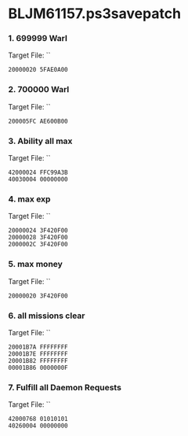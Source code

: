 # BLJM61157.ps3savepatch

### 1. 699999 Warl

Target File: ``

```
20000020 5FAE0A00
```

### 2. 700000 Warl

Target File: ``

```
200005FC AE600B00
```

### 3. Ability all max

Target File: ``

```
42000024 FFC99A3B
40030004 00000000
```

### 4. max exp

Target File: ``

```
20000024 3F420F00
20000028 3F420F00
2000002C 3F420F00
```

### 5. max money

Target File: ``

```
20000020 3F420F00
```

### 6. all missions clear

Target File: ``

```
20001B7A FFFFFFFF
20001B7E FFFFFFFF
20001B82 FFFFFFFF
00001B86 0000000F
```

### 7. Fulfill all Daemon Requests

Target File: ``

```
42000768 01010101
40260004 00000000
```

